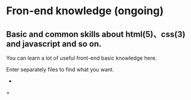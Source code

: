 # Fron-end knowledge (ongoing)
Basic and common skills about html(5)、css(3) and javascript and so on.
-
You can learn a lot of useful front-end basic knowledge here.

Enter separately files to find what you want.

-
=
